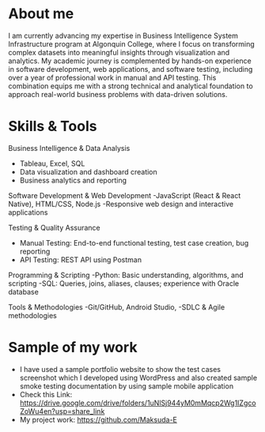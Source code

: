 # About me
I am currently advancing my expertise in Business Intelligence System Infrastructure program at Algonquin College, where I focus on transforming complex datasets into meaningful insights through visualization and analytics. My academic journey is complemented by hands-on experience in software development, web applications, and software testing, including over a year of professional work in manual and API testing. This combination equips me with a strong technical and analytical foundation to approach real-world business problems with data-driven solutions.

# Skills & Tools

Business Intelligence & Data Analysis
- Tableau, Excel, SQL
- Data visualization and dashboard creation
- Business analytics and reporting
  
Software Development & Web Development
-JavaScript (React & React Native), HTML/CSS, Node.js
-Responsive web design and interactive applications

Testing & Quality Assurance
- Manual Testing: End-to-end functional testing, test case creation, bug reporting
- API Testing: REST API using Postman

Programming & Scripting
-Python: Basic understanding, algorithms, and scripting
-SQL: Queries, joins, aliases, clauses; experience with Oracle database

Tools & Methodologies
-Git/GitHub, Android Studio,
-SDLC & Agile methodologies

# Sample of my work 
- I have used a sample portfolio website to show the test cases screenshot which I developed using WordPress and also created sample smoke testing documentation by using sample mobile application
- Check this Link: https://drive.google.com/drive/folders/1uNlSj944yM0mMqcp2Wg1IZgcoZoWu4en?usp=share_link
- My project work: https://github.com/Maksuda-E
